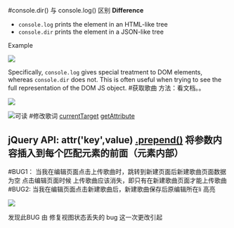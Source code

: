 #console.dir() 与 console.log() 区别
**Difference**

*   `console.log` prints the element in an HTML-like tree
*   `console.dir` prints the element in a JSON-like tree

Example

![](http://upload-images.jianshu.io/upload_images/7094266-67a4a75e47cfa1be.png?imageMogr2/auto-orient/strip%7CimageView2/2/w/1240)

Specifically, `console.log` gives special treatment to DOM elements, whereas `console.dir` does not.
This is often useful when trying to see the full representation of the DOM JS object.
#获取歌曲
方法：看文档。。

![](https://upload-images.jianshu.io/upload_images/7094266-54f0dff7ea9b52f5.png?imageMogr2/auto-orient/strip%7CimageView2/2/w/1240)

![可读](https://upload-images.jianshu.io/upload_images/7094266-e463ec3d32525bd7.png?imageMogr2/auto-orient/strip%7CimageView2/2/w/1240)
#修改歌词
[currentTarget](https://developer.mozilla.org/zh-CN/docs/Web/API/Event/currentTarget)
[getAttribute](https://developer.mozilla.org/zh-CN/docs/Web/API/Element/getAttribute)

**jQuery API:**
attr('key',value) 
[.prepend()](https://www.jquery123.com/prepend/) 将参数内容插入到每个匹配元素的前面（元素内部）
---
#BUG1：
当我在编辑页面点击上传歌曲时，跳转到新建页面后新建歌曲页面数据为空
点击编辑页面时候 上传歌曲应该消失，即只有在新建歌曲页面才能上传歌曲
#BUG2: 
当我在编辑页面点击新建歌曲后，新建歌曲保存后原编辑所在li 高亮

![](https://upload-images.jianshu.io/upload_images/7094266-a126e66979812ddd.png?imageMogr2/auto-orient/strip%7CimageView2/2/w/1240)

发现此BUG 由 修复视图状态丢失的 bug 这一次更改引起
